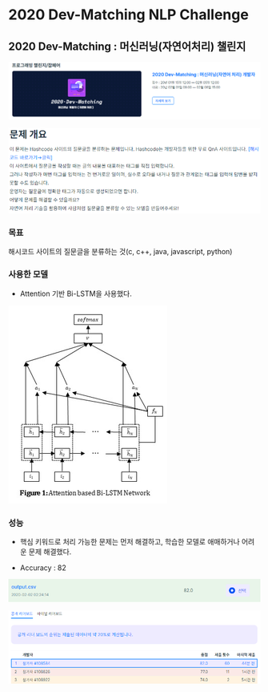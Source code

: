 ﻿# 2020 Dev-Matching NLP Challenge
## 2020 Dev-Matching : 머신러닝(자연어처리) 챌린지

 ![1](./image/1.PNG)
 
 ![2](./image/2.PNG) 

### 목표

해시코드 사이트의 질문글을 분류하는 것(c, c++, java, javascript, python)

### 사용한 모델

  * Attention 기반 Bi-LSTM을 사용했다.

 ![model](./image/model.jpg)
 
### 성능

  * 핵심 키워드로 처리 가능한 문제는 먼저 해결하고, 학습한 모델로 애매하거나 어려운 문제 해결했다.

  * Accuracy : 82

 ![3](./image/3.PNG) 
 
 ![4](./image/34.PNG) 

